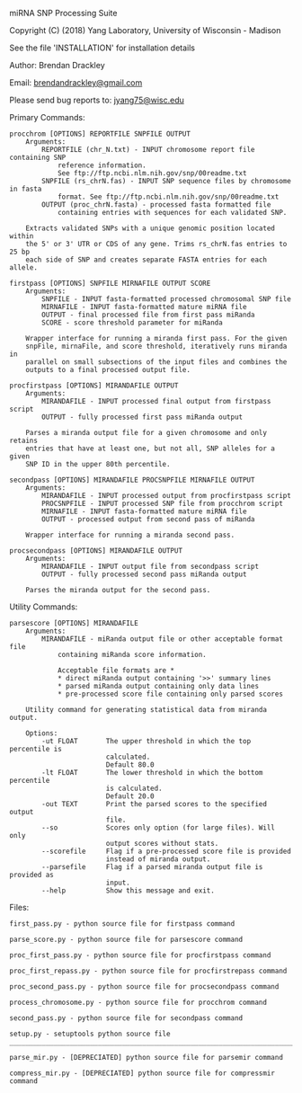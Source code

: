 miRNA SNP Processing Suite

Copyright (C) (2018) Yang Laboratory, University of Wisconsin - Madison

See the file 'INSTALLATION' for installation details

Author: Brendan Drackley

Email: brendandrackley@gmail.com
 
Please send bug reports to: jyang75@wisc.edu

Primary Commands:

    procchrom [OPTIONS] REPORTFILE SNPFILE OUTPUT
		Arguments: 
			REPORTFILE (chr_N.txt) - INPUT chromosome report file containing SNP 
				reference information. 
				See ftp://ftp.ncbi.nlm.nih.gov/snp/00readme.txt 
			SNPFILE (rs_chrN.fas) - INPUT SNP sequence files by chromosome in fasta 
				format. See ftp://ftp.ncbi.nlm.nih.gov/snp/00readme.txt 
			OUTPUT (proc_chrN.fasta) - processed fasta formatted file 
				containing entries with sequences for each validated SNP. 
		
		Extracts validated SNPs with a unique genomic position located within 
		the 5' or 3' UTR or CDS of any gene. Trims rs_chrN.fas entries to 25 bp
		each side of SNP and creates separate FASTA entries for each allele.

    firstpass [OPTIONS] SNPFILE MIRNAFILE OUTPUT SCORE
		Arguments:
			SNPFILE - INPUT fasta-formatted processed chromosomal SNP file 
			MIRNAFILE - INPUT fasta-formatted mature miRNA file 
			OUTPUT - final processed file from first pass miRanda
			SCORE - score threshold parameter for miRanda 
			
		Wrapper interface for running a miranda first pass. For the given 
		snpFile, mirnaFile, and score threshold, iteratively runs miranda in 
		parallel on small subsections of the input files and combines the 
		outputs to a final processed output file. 
		
	procfirstpass [OPTIONS] MIRANDAFILE OUTPUT
		Arguments:
			MIRANDAFILE - INPUT processed final output from firstpass script
			OUTPUT - fully processed first pass miRanda output  
		
		Parses a miranda output file for a given chromosome and only retains 
		entries that have at least one, but not all, SNP alleles for a given 
		SNP ID in the upper 80th percentile. 

    secondpass [OPTIONS] MIRANDAFILE PROCSNPFILE MIRNAFILE OUTPUT
		Arguments:
			MIRANDAFILE - INPUT processed output from procfirstpass script 
			PROCSNPFILE - INPUT processed SNP file from procchrom script 
			MIRNAFILE - INPUT fasta-formatted mature miRNA file 
			OUTPUT - processed output from second pass of miRanda 
		
		Wrapper interface for running a miranda second pass.
		
	procsecondpass [OPTIONS] MIRANDAFILE OUTPUT
		Arguments:
			MIRANDAFILE - INPUT output file from secondpass script 
			OUTPUT - fully processed second pass miRanda output 
		
		Parses the miranda output for the second pass.

Utility Commands: 

    parsescore [OPTIONS] MIRANDAFILE
		Arguments:
			MIRANDAFILE - miRanda output file or other acceptable format file 
				containing miRanda score information. 
				
				Acceptable file formats are *
				* direct miRanda output containing '>>' summary lines
				* parsed miRanda output containing only data lines 
				* pre-processed score file containing only parsed scores 
		
		Utility command for generating statistical data from miranda output.

		Options:
			-ut FLOAT		The upper threshold in which the top percentile is 
							calculated.
							Default 80.0
			-lt FLOAT		The lower threshold in which the bottom percentile 
							is calculated.
							Default 20.0
			-out TEXT		Print the parsed scores to the specified output 
							file.
			--so			Scores only option (for large files). Will only 
							output scores without stats.
			--scorefile 	Flag if a pre-processed score file is provided 
							instead of miranda output.
			--parsefile  	Flag if a parsed miranda output file is provided as
							input. 
			--help			Show this message and exit.

Files:

	first_pass.py - python source file for firstpass command
	
	parse_score.py - python source file for parsescore command
	
	proc_first_pass.py - python source file for procfirstpass command
	
	proc_first_repass.py - python source file for procfirstrepass command
	
	proc_second_pass.py - python source file for procsecondpass command
	
	process_chromosome.py - python source file for procchrom command
	
	second_pass.py - python source file for secondpass command
	
	setup.py - setuptools python source file
	___________________________________________________________________________
	
	parse_mir.py - [DEPRECIATED] python source file for parsemir command
	
	compress_mir.py - [DEPRECIATED] python source file for compressmir command
	
	
